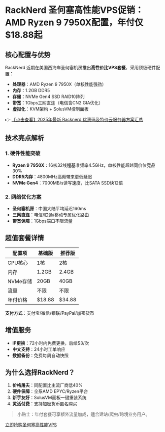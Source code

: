 # RackNerd 圣何塞高性能VPS促销：AMD Ryzen 9 7950X配置，年付仅$18.88起

## 核心配置与优势

RackNerd 近期在美国西海岸圣何塞机房推出**高性价比VPS套餐**，采用顶级硬件配置：
- **处理器**：AMD Ryzen 9 7950X（单核性能强劲）
- **内存**：1.2GB DDR5
- **存储**：NVMe Gen4 SSD RAID10阵列
- **带宽**：1Gbps三网直连（电信含CN2 GIA优化）
- **虚拟化**：KVM架构 + SolusVM控制面板

👉 [【点击查看】2025年最新 Racknerd 优惠码及特价云服务器方案汇总](https://bit.ly/Rack_Nerd)

## 技术亮点解析

### 1. 硬件性能突破
- **Ryzen 9 7950X**：16核32线程基准频率4.5GHz，单核性能超越同价位竞品30%
- **DDR5内存**：4800MHz高频带来更低延迟
- **NVMe Gen4**：7000MB/s读写速度，比SATA SSD快12倍

### 2. 网络优化方案
- **圣何塞机房**：中国大陆平均延迟160ms
- **三网直连**：电信/联通/移动专属优化路由
- **带宽保障**：1Gbps端口不限流量

## 超值套餐详情

| 配置项       | 基础版       | 推荐版       |
|--------------|-------------|-------------|
| CPU核心      | 1核         | 2核         |
| 内存         | 1.2GB       | 2.4GB       |
| NVMe存储     | 20GB        | 40GB        |
| 流量         | 不限        | 不限        |
| 年付价格     | $18.88      | $34.88      |

**支付方式**：支付宝/微信/银联/PayPal/加密货币

## 增值服务
- **IP更换**：72小时内免费更换，后续$3/次
- **中文支持**：24小时工单响应
- **数据备份**：免费每周自动快照

## 为什么选择RackNerd？
1. **价格屠夫**：同配置比主流厂商低40%
2. **硬件保障**：全系AMD EPYC/Ryzen平台
3. **新手友好**：SolusVM面板一键重装系统
4. **灵活付费**：支持加密货币匿名购买

> 小贴士：年付套餐可享额外流量加成，适合建站/爬虫/跨境业务用户。

[立即抢购圣何塞高性能VPS](https://bit.ly/Rack_Nerd)